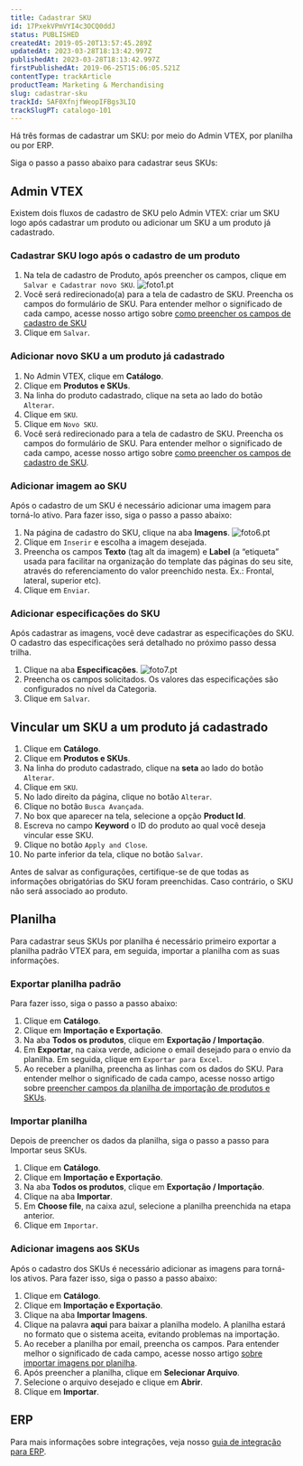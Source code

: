 ```yaml
---
title: Cadastrar SKU
id: 17PxekVPmVYI4c3OCQ0ddJ
status: PUBLISHED
createdAt: 2019-05-20T13:57:45.289Z
updatedAt: 2023-03-28T18:13:42.997Z
publishedAt: 2023-03-28T18:13:42.997Z
firstPublishedAt: 2019-06-25T15:06:05.521Z
contentType: trackArticle
productTeam: Marketing & Merchandising
slug: cadastrar-sku
trackId: 5AF0XfnjfWeopIFBgs3LIQ
trackSlugPT: catalogo-101
---
```


Há três formas de cadastrar um SKU: por meio do Admin VTEX, por planilha ou por ERP. 

Siga o passo a passo abaixo para cadastrar seus SKUs:

## Admin VTEX

Existem dois fluxos de cadastro de SKU pelo Admin VTEX: criar um SKU logo após cadastrar um produto ou adicionar um SKU a um produto já cadastrado.

### Cadastrar SKU logo após o cadastro de um produto

1. Na tela de cadastro de Produto, após preencher os campos, clique em `Salvar e Cadastrar novo SKU`.
  ![foto1.pt](https://images.ctfassets.net/alneenqid6w5/4hbOFLl4i0ItEagHpb0SQD/49b2bd614f938aef01f48444c07843f3/foto1.pt.png)
2. Você será redirecionado(a) para a tela de cadastro de SKU. Preencha os campos do formulário de SKU. Para entender melhor o significado de cada campo, acesse nosso artigo sobre [como preencher os campos de cadastro de SKU](https://help.vtex.com/pt/tutorial/campos-de-cadastro-de-sku--21DDItuEQc6mseiW8EakcY) 
3. Clique em `Salvar`.

### Adicionar novo SKU a um produto já cadastrado

1. No Admin VTEX, clique em **Catálogo**.
2. Clique em **Produtos e SKUs**.
3. Na linha do produto cadastrado, clique na seta ao lado do botão `Alterar`.
4. Clique em `SKU`.
5. Clique em `Novo SKU`.
6. Você será redirecionado para a tela de cadastro de SKU. Preencha os campos do formulário de SKU. Para entender melhor o significado de cada campo, acesse nosso artigo sobre [como preencher os campos de cadastro de SKU](https://help.vtex.com/pt/tutorial/campos-de-cadastro-de-sku--21DDItuEQc6mseiW8EakcY).

### Adicionar imagem ao SKU

Após o cadastro de um SKU é necessário adicionar uma imagem para torná-lo ativo. Para fazer isso, siga o passo a passo abaixo: 

1. Na página de cadastro do SKU, clique na aba **Imagens**.
![foto6.pt](https://images.ctfassets.net/alneenqid6w5/78tvoRLdoSO4dI8QtDPfuH/f1ba5b1a2cd4b917c4d46df95f44cc1c/foto6.pt.png)
2. Clique em `Inserir` e escolha a imagem desejada.
3. Preencha os campos **Texto** (tag alt da imagem) e **Label** (a “etiqueta” usada para facilitar na organização do template das páginas do seu site, através do referenciamento do valor preenchido nesta. Ex.: Frontal, lateral, superior etc).
4. Clique em `Enviar`.

### Adicionar especificações do SKU

Após cadastrar as imagens, você deve cadastrar as especificações do SKU. O cadastro das especificações será detalhado no próximo passo dessa trilha.  

1. Clique na aba **Especificações**.
![foto7.pt](https://images.ctfassets.net/alneenqid6w5/TCWsuTxF97y0yZNLfggIX/f316524c44ec171e226d454d58da321c/foto7.pt.png)
2. Preencha os campos solicitados. Os valores das especificações são configurados no nível da Categoria.
3. Clique em `Salvar`.

## Vincular um SKU a um produto já cadastrado

1. Clique em __Catálogo__.
2. Clique em __Produtos e SKUs__.
3. Na linha do produto cadastrado, clique na __seta__ ao lado do botão `Alterar`.
4. Clique em `SKU`.
5. No lado direito da página, clique no botão `Alterar`.
6. Clique no botão `Busca Avançada`.
7. No box que aparecer na tela, selecione a opção __Product Id__.
8. Escreva no campo __Keyword__ o ID do produto ao qual você deseja vincular esse SKU.
9. Clique no botão `Apply and Close`.
10. No parte inferior da tela, clique no botão `Salvar`.  

<div class=“alert alert-danger”>
Antes de salvar as configurações, certifique-se de que todas as informações obrigatórias do SKU foram preenchidas. Caso contrário, o SKU não será associado ao produto. 
</div>

## Planilha

Para cadastrar seus SKUs por planilha é necessário primeiro exportar a planilha padrão VTEX para, em seguida, importar a planilha com as suas informações.

### Exportar planilha padrão

Para fazer isso, siga o passo a passo abaixo: 

1. Clique em **Catálogo**.
2. Clique em **Importação e Exportação**.
3. Na aba __Todos os produtos__, clique em **Exportação / Importação**.
4. Em __Exportar__, na caixa verde, adicione o email desejado para o envio da planilha. Em seguida,  clique em `Exportar para Excel`.
5. Ao receber a planilha, preencha as linhas com os dados do SKU. Para entender melhor o significado de cada campo, acesse nosso artigo sobre [preencher campos da planilha de importação de produtos e SKUs](https://help.vtex.com/pt/tutorial/preencher-campos-da-planilha-de-importacao--4nYhx63Q5yokQWaMguaIgI).

### Importar planilha

Depois de preencher os dados da planilha, siga o passo a passo para Importar seus SKUs.

1. Clique em **Catálogo**.
2. Clique em **Importação e Exportação**.
3. Na aba __Todos os produtos__, clique em **Exportação / Importação**.
4. Clique na aba **Importar**.
5. Em **Choose file**, na caixa azul, selecione a planilha preenchida na etapa anterior.
6. Clique em `Importar`.

### Adicionar imagens aos SKUs

Após o cadastro dos SKUs é necessário adicionar as imagens para torná-los ativos. Para fazer isso, siga o passo a passo abaixo: 

1. Clique em **Catálogo**.
2. Clique em **Importação e Exportação**.
3. Clique na aba **Importar Imagens**.
4. Clique na palavra **aqui** para baixar a planilha modelo. A planilha estará no formato que o sistema aceita, evitando problemas na importação.
5. Ao receber a planilha por email, preencha os campos. Para entender melhor o significado de cada campo, acesse nosso artigo [sobre importar imagens por planilha](https://help.vtex.com/pt/tutorial/importando-imagens-por-planilha--tutorials_262).
6. Após preencher a planilha, clique em **Selecionar Arquivo**.
7. Selecione o arquivo desejado e clique em __Abrir__.
8. Clique em **Importar**.

## ERP

Para mais informações sobre integrações, veja nosso [guia de integração para ERP](https://developers.vtex.com/docs/erp-integration-guide).
